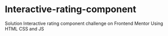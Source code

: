 # Interactive-rating-component
Solution Interactive rating component challenge on Frontend Mentor Using HTML CSS and JS
